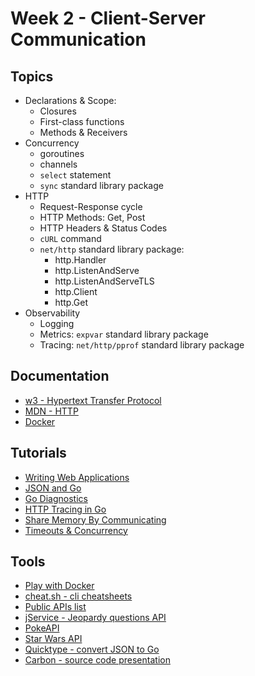 # Week 2 - Client-Server Communication
## Topics
* Declarations & Scope:
    * Closures
    * First-class functions
    * Methods & Receivers
* Concurrency
    * goroutines
    * channels
    * `select` statement
    * `sync` standard library package
* HTTP
    * Request-Response cycle
    * HTTP Methods: Get, Post
    * HTTP Headers & Status Codes
    * `cURL` command
    * `net/http` standard library package:
        * http.Handler
        * http.ListenAndServe
        * http.ListenAndServeTLS
        * http.Client
        * http.Get
* Observability
    * Logging
    * Metrics: `expvar` standard library package
    * Tracing: `net/http/pprof` standard library package

## Documentation
* [w3 - Hypertext Transfer Protocol](https://www.w3.org/Protocols/rfc2616/rfc2616.html)
* [MDN - HTTP](https://developer.mozilla.org/en-US/docs/Web/HTTP)
* [Docker](https://docs.docker.com)

## Tutorials
* [Writing Web Applications](https://golang.org/doc/articles/wiki/)
* [JSON and Go](https://blog.golang.org/json-and-go)
* [Go Diagnostics](https://golang.org/doc/diagnostics.html)
* [HTTP Tracing in Go](https://blog.golang.org/http-tracing)
* [Share Memory By Communicating](https://blog.golang.org/share-memory-by-communicating)
* [Timeouts & Concurrency](https://blog.golang.org/go-concurrency-patterns-timing-out-and)

## Tools
* [Play with Docker](https://labs.play-with-docker.com/)
* [cheat.sh - cli cheatsheets](http://cheat.sh/)
* [Public APIs list](https://github.com/public-apis/public-apis)
* [jService - Jeopardy questions API](http://jservice.io/)
* [PokeAPI](https://pokeapi.co/)
* [Star Wars API](https://swapi.co/)
* [Quicktype - convert JSON to Go](https://app.quicktype.io/)
* [Carbon - source code presentation](https://carbon.now.sh/)